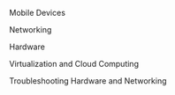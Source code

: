 Mobile Devices

Networking

Hardware

Virtualization and Cloud Computing

Troubleshooting Hardware and Networking